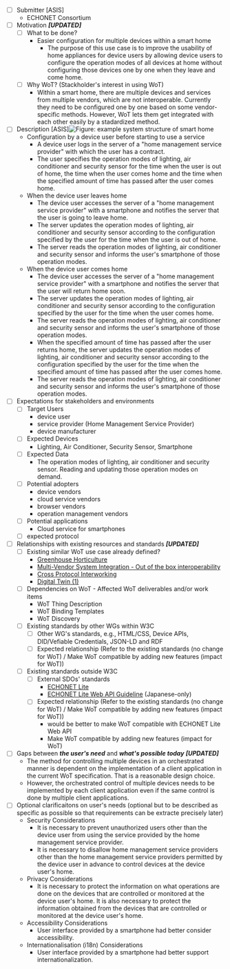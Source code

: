 * [ ] Submitter [ASIS]
    * ECHONET Consortium
* [ ] Motivation ***[UPDATED]***
    * [ ] What to be done?
        * Easier configuration for multiple devices within a smart home
            * The purpose of this use case is to improve the usability of home appliances for device users by allowing device users to configure the operation modes of all devices at home without configuring those devices one by one when they leave and come home.
    * [ ] Why WoT? (Stackholder's interest in using WoT)
        * Within a smart home, there are multiple devices and services from multiple vendors, which are not interoperable. Currently they need to be configured one by one based on some vendor-specific methods. However, WoT lets them get integrated with each other easily by a stadardized method.
* [ ] Description [ASIS]![Figure: example system structure of smart home](https://w3c.github.io/wot-usecases/images/wot-use-case-echonet.png)
    * Configuration by a device user before starting to use a service
        * A device user logs in the server of a "home management service provider" with which the user has a contract.
        * The user specifies the operation modes of lighting, air conditioner and security sensor for the time when the user is out of home, the time when the user comes home and the time when the specified amount of time has passed after the user comes home.
    * When the device user leaves home
        * The device user accesses the server of a "home management service provider" with a smartphone and notifies the server that the user is going to leave home.
        * The server updates the operation modes of lighting, air conditioner and security sensor according to the configuration specified by the user for the time when the user is out of home.
        * The server reads the operation modes of lighting, air conditioner and security sensor and informs the user's smartphone of those operation modes.
    * When the device user comes home
        * The device user accesses the server of a "home management service provider" with a smartphone and notifies the server that the user will return home soon.
        * The server updates the operation modes of lighting, air conditioner and security sensor according to the configuration specified by the user for the time when the user comes home.
        * The server reads the operation modes of lighting, air conditioner and security sensor and informs the user's smartphone of those operation modes.
        * When the specified amount of time has passed after the user returns home, the server updates the operation modes of lighting, air conditioner and security sensor according to the configuration specified by the user for the time when the specified amount of time has passed after the user comes home.
        * The server reads the operation modes of lighting, air conditioner and security sensor and informs the user's smartphone of those operation modes.
* [ ] Expectations for stakeholders and environments
    * [ ] Target Users
        * device user
        * service provider (Home Management Service Provider)
        * device manufacturer
    * [ ] Expected Devices
        * Lighting, Air Conditioner, Security Sensor, Smartphone
    * [ ] Expected Data
        * The operation modes of lighting, air conditioner and security sensor. Reading and updating those operation modes on demand.
    * [ ] Potential adopters 
        * device vendors
        * cloud service vendors
        * browser vendors
        * operation management vendors
    * [ ] Potential applications
        * Cloud service for smartphones
    * [ ] expected protocol
* [ ] Relationships with existing resources and standards ***[UPDATED]***
    * [ ] Existing similar WoT use case already defined?
        * [Greenhouse Horticulture](https://w3c.github.io/wot-usecases/#UC-greenhouse-horticulture-1)
        * [Multi-Vendor System Integration - Out of the box interoperability](https://w3c.github.io/wot-usecases/#UC-multi-vendor-system-integration-out-of-the-box-interoperability-1)
        * [Cross Protocol Interworking](https://w3c.github.io/wot-usecases/#UC-cross-protocol-interworking-1)
        * [Digital Twin (1)](https://w3c.github.io/wot-usecases/#UC-digital-twin-1)
    * [ ] Dependencies on WoT - Affected WoT deliverables and/or work items
        * WoT Thing Description
        * WoT Binding Templates
        * WoT Discovery
    * [ ] Existing standards by other WGs within W3C
        * [ ] Other WG's standards, e.g., HTML/CSS, Device APIs, DID/Vefiable Credentials, JSON-LD and RDF
        * [ ] Expected relationship (Refer to the existing standards (no change for WoT) / Make WoT compatible by adding new features (impact for WoT))
    * [ ] Existing standards outside W3C
        * [ ] External SDOs' standards
            * [ECHONET Lite](https://echonet.jp/spec_v113_lite_en/)
            * [ECHONET Lite Web API Guideline](https://echonet.jp/web_api/) (Japanese-only)
        * [ ] Expected relationship (Refer to the existing standards (no change for WoT) / Make WoT compatible by adding new features (impact for WoT))
            * would be better to make WoT compatible with ECHONET Lite Web API
            * Make WoT compatible by adding new features (impact for WoT)
* [ ] Gaps between ***the user's need*** and ***what's possible today*** ***[UPDATED]***
    * The method for controlling multiple devices in an orchestrated manner is dependent on the implementation of a client application in the current WoT specification. That is a reasonable design choice.
    * However, the orchestrated control of multiple devices needs to be implemented by each client application even if the same control is done by multiple client applications.
* [ ] Optional clarificaitons on user's needs (optional but to be described as specific as possible so that requirements can be extracte precisely later)
    * Security Considerations
        * It is necessary to prevent unauthorized users other than the device user from using the service provided by the home management service provider.
        * It is necessary to disallow home management service providers other than the home management service providers permitted by the device user in advance to control devices at the device user's home.
    * Privacy Considerations
        * It is necessary to protect the information on what operations are done on the devices that are controlled or monitored at the device user's home. It is also necessary to protect the information obtained from the devices that are controlled or monitored at the device user's home.
    * Accessibility Considerations
        * User interface provided by a smartphone had better consider accessibility.
    * Internationalisation (i18n) Considerations
        * User interface provided by a smartphone had better support internationalization.
